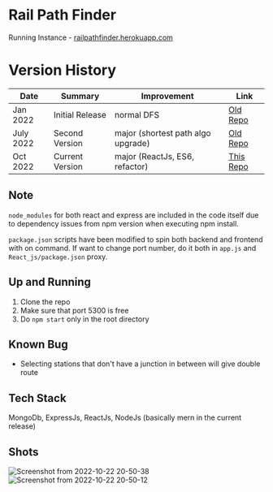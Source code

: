 # Rail Path Finder

Running Instance - [railpathfinder.herokuapp.com](http://railpathfinder.herokuapp.com)

# Version History
| Date | Summary | Improvement | Link
| ---- | ------- | ----- | ------|
| Jan 2022 | Initial Release | normal DFS | [Old Repo](https://github.com/mr-loop-1/metro-path-mongodb)
| July 2022 | Second Version | major (shortest path algo upgrade) | [Old Repo](https://github.com/mr-loop-1/metro-path-mongodb/tree/main)
| Oct 2022 | Current Version | major (ReactJs, ES6, refactor) | [This Repo](#repository-container-header)

## Note
`node_modules` for both react and express are included in the code itself due to dependency issues from npm version when executing npm install.

`package.json` scripts have been modified to spin both backend and frontend with on command. If want to change port number, do it both in `app.js` and `React_js/package.json` proxy.

## Up and Running
1. Clone the repo
2. Make sure that port 5300 is free
3. Do `npm start` only in the root directory

## Known Bug
- Selecting stations that don't have a junction in between will give double route

## Tech Stack
MongoDb, ExpressJs, ReactJs, NodeJs (basically mern in the current release)

## Shots

![Screenshot from 2022-10-22 20-50-38](https://user-images.githubusercontent.com/62374784/197347325-1f4ea3f1-54fe-42b9-b698-604915414d24.png)
![Screenshot from 2022-10-22 20-50-12](https://user-images.githubusercontent.com/62374784/197347327-1983400a-b4e9-4a14-becc-38eed82f2496.png)